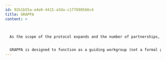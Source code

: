 ```yaml
---
id: 92b1b55a-a4e0-4415-a3da-c177890566c4
title: GRAPPA
content: >



  As the scope of the protocol expands and the number of partnerships, network integrations, and application launches grows, the Lido DAO recognised the need for an additional layer of oversight, but not to replace audits, rather to make the review process more responsive, scalable, and transparent. To meet that need, [the Audits Committee proposed the creation of The Guild for Review and Assessment of Protocols and Applications: GRAPPA](https://research.lido.fi/t/establishment-of-the-guild-for-review-and-assessment-of-protocols-and-applications-grappa/8997), a dedicated security workgroup tasked with reviewing protocol changes and verifying multi-chain deployments.


  GRAPPA is designed to function as a guiding workgroup (not a formal governance committee), accountable to the Audits Committee. The role of GRAPPA includes manual security reviews of protocol-level changes, verification of deployments referred to as Lido Multichain, consultations on emerging features, and the publication of summary review reports for the community. In doing so, Lido DAO seeks to maintain high standards of security and deployment quality across its growing universe of activities, making it easier to scale confidently, launch faster, and keep the community informed.
---
```


